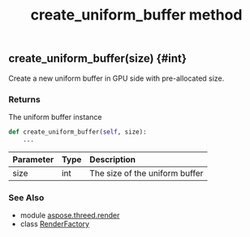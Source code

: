 ﻿---
title: create_uniform_buffer method
second_title: Aspose.3D for Python via .NET API References
description: 
type: docs
weight: 100
url: /python-net/aspose.threed.render/renderfactory/create_uniform_buffer/
is_root: false
---

## create_uniform_buffer(size) {#int}

Create a new uniform buffer in GPU side with pre-allocated size.


### Returns 


The uniform buffer instance


```python
def create_uniform_buffer(self, size):
    ...
```


| Parameter | Type | Description |
| :- | :- | :- |
| size | int | The size of the uniform buffer |



### See Also
* module [aspose.threed.render](../../)
* class [RenderFactory](/3d/python-net/aspose.threed.render/renderfactory)
